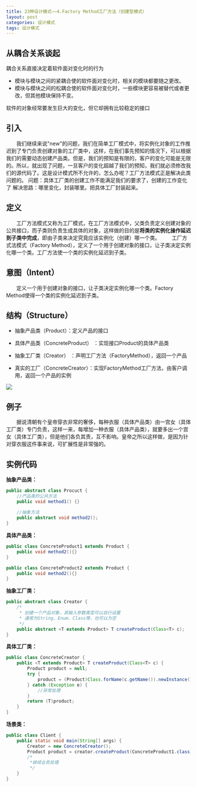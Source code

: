 ```yaml
---
title: 23种设计模式——4.Factory Method工厂方法（创建型模式）
layout: post
categories: 设计模式
tags: 设计模式
---
```

## 从耦合关系谈起

耦合关系直接决定着软件面对变化时的行为

- 模块与模块之间的紧耦合使的软件面对变化时，相关的模块都要随之更改。
- 模块与模块之间的松耦合使的软件面对变化时，一些模块更容易被替代或者更改，但其他模块保持不变。

软件的对象经常要发生巨大的变化，但它却拥有比较稳定的接口

## 引入

​&emsp;&emsp;我们继续来说"new"的问题，我们在简单工厂模式中，将实例化对象的工作推迟到了专门负责创建对象的工厂类中，这样，在我们事先预知的情况下，可以根据我们的需要动态创建产品类。但是，我们的预知是有限的，客户的变化可能是无限的。所以，就出现了问题，一旦客户的变化超越了我们的预知，我们就必须修改我们的源代码了。这是设计模式所不允许的，怎么办呢？工厂方法模式正是解决此类问题的。
问题：具体工厂类的创建工作不能满足我们的要求了，创建的工作变化了
解决思路：哪里变化，封装哪里。把具体工厂封装起来。

## 定义

&emsp;&emsp;工厂方法模式又称为工厂模式，在工厂方法模式中，父类负责定义创建对象的公共接口，而子类则负责生成具体的对象，这样做的目的是**将类的实例化操作延迟到子类中完成**，即由子类来决定究竟应该实例化（创建）哪一个类。
&emsp;&emsp;工厂方式法模式（Factory Method），定义了一个用于创建对象的接口，让子类决定实例化哪一个类。工厂方法使一个类的实例化延迟到子类。

## 意图（Intent）

&emsp;&emsp;定义一个用于创建对象的接口，让子类决定实例化哪一个类。Factory Method使得一个类的实例化延迟到子类。

## 结构（Structure）

- 抽象产品类（Product）：定义产品的接口

- 具体产品类（ConcreteProduct） ：实现接口Product的具体产品类

- 抽象工厂类（Creator） ：声明工厂方法（FactoryMethod），返回一个产品

- 真实的工厂（ConcreteCreator）：实现FactoryMethod工厂方法，由客户调用，返回一个产品的实例

![](https://i.imgur.com/kjERvKL.jpg)

## 例子

​&emsp;&emsp;据说清朝有个皇帝穿衣非常的奢侈，每种衣服（具体产品类）由一宫女（具体工厂类）专门负责，这样一来，每增加一种衣服（具体产品类），就要多出一个宫女（具体工厂类），但是他们各负其责，互不影响。皇帝之所以这样做，是因为针对穿衣服这件事来说，可扩展性是非常强的。

## 实例代码

**抽象产品类：**
```java
public abstract class Procuct {
	//产品类的公共方法
	public void method1() {}
	
	//抽象方法
	public abstract void method2();
}
```
**具体产品类：**
```java
public class ConcreteProduct1 extends Product {
	public void method2(){}
}

public class ConcreteProduct2 extends Product {
	public void method2(){}
}
```
**抽象工厂类：**
```java
public abstract class Creator {
	/*
	 * 创建一个产品对象，其输入参数类型可以自行设置
	 * 通常为String、Enum、Class等，也可以为空
	 */
	public abstract <T extends Product> T createProduct(Class<T> c);
}
```
**具体工厂类：**
```java
public class ConcreteCreator {
	public <T extends Product> T createProduct(Class<T> c) {
		Product product = null;
		try {
			product = (Product)Class.forName(c.getName()).newInstance();
		} catch (Exception e) {
			//异常处理
		}
		return (T)product;
	}
}

```
**场景类：**
```java
public class Client {
	public static void main(String[] args) {
		Creator = new ConcreteCreator();
		Product product = creator.createProduct(ConcreteProduct1.class);
		/*
		 *继续业务处理
		 */
	}
}
```